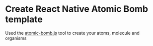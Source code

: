 # Create React Native Atomic Bomb template

Used the [atomic-bomb.js](https://www.npmjs.com/package/atomic-bomb)
tool to create your atoms, molecule and organisms